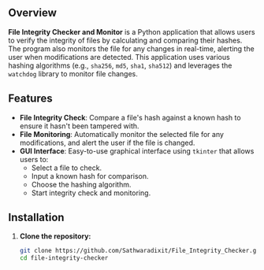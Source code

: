 ## Overview

**File Integrity Checker and Monitor** is a Python application that allows users to verify the integrity of files by calculating and comparing their hashes. The program also monitors the file for any changes in real-time, alerting the user when modifications are detected. This application uses various hashing algorithms (e.g., `sha256`, `md5`, `sha1`, `sha512`) and leverages the `watchdog` library to monitor file changes.

## Features

- **File Integrity Check**: Compare a file's hash against a known hash to ensure it hasn't been tampered with.
- **File Monitoring**: Automatically monitor the selected file for any modifications, and alert the user if the file is changed.
- **GUI Interface**: Easy-to-use graphical interface using `tkinter` that allows users to:
  - Select a file to check.
  - Input a known hash for comparison.
  - Choose the hashing algorithm.
  - Start integrity check and monitoring.

## Installation

1. **Clone the repository:**

   ```bash
   git clone https://github.com/Sathwaradixit/File_Integrity_Checker.git
   cd file-integrity-checker
